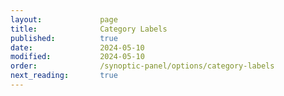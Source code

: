 ```yaml
---
layout:             page
title:              Category Labels
published:          true
date:               2024-05-10
modified:           2024-05-10
order:              /synoptic-panel/options/category-labels
next_reading:       true
---
```

